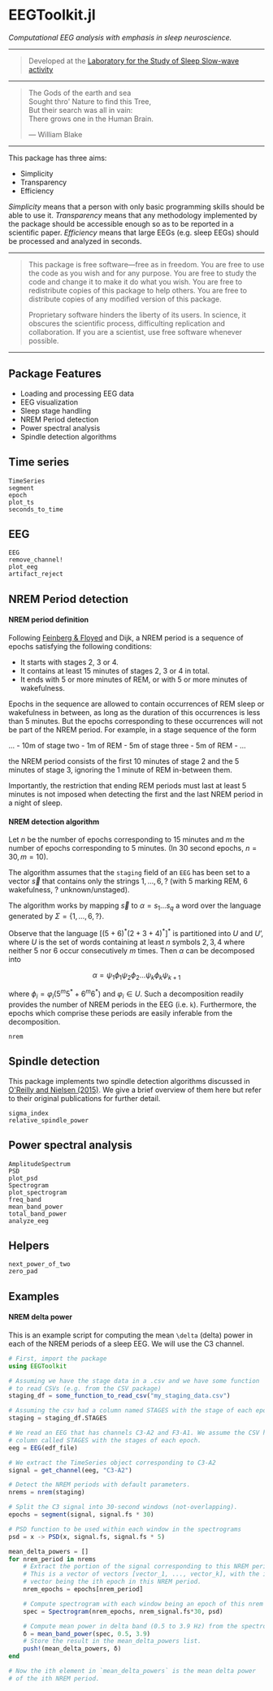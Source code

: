 # EEGToolkit.jl

*Computational EEG analysis with emphasis in sleep neuroscience.*

---

> Developed at the [Laboratory for the Study of
> Sleep Slow-wave activity](https://www.med.upenn.edu/slowwavelab/)

---

> The Gods of the earth and sea\
> Sought thro' Nature to find this Tree,\
> But their search was all in vain:\
> There grows one in the Human Brain.
> 
> — William Blake

---


This package has three aims: 
 
- Simplicity
- Transparency
- Efficiency

*Simplicity* means that a person with only basic programming skills should be
able to use it. *Transparency* means that any methodology implemented by the
package should be accessible enough so as to be reported in a scientific paper.
*Efficiency* means that large EEGs (e.g. sleep EEGs) should be processed and
analyzed in seconds.

--- 

> This package is free software—free as in freedom. You are free to use the
> code as you wish and for any purpose. You are free to study the code
> and change it to make it do what you wish. You are free to redistribute
> copies of this package to help others. You are free to distribute copies of
> any modified version of this package. 
>
> Proprietary software hinders the liberty of its users. In science, it
> obscures the scientific process, difficulting replication and collaboration.
> If you are a scientist, use free software whenever possible.

---

## Package Features
- Loading and processing EEG data
- EEG visualization
- Sleep stage handling 
- NREM Period detection
- Power spectral analysis
- Spindle detection algorithms

## Time series


```@docs
TimeSeries
segment
epoch
plot_ts
seconds_to_time
```

## EEG


```@docs
EEG
remove_channel!
plot_eeg
artifact_reject
```

## NREM Period detection 

#### NREM period definition

Following [Feinberg & Floyed](https://pubmed.ncbi.nlm.nih.gov/220659/) and
Dijk, a NREM period is a sequence of epochs satisfying the following
conditions:

- It starts with stages 2, 3 or 4. 
- It contains at least 15 minutes of stages 2, 3 or 4 in total.
- It ends with 5 or more minutes of REM, or with 5 or more minutes
  of wakefulness. 

Epochs in the sequence are allowed to contain occurrences of REM sleep or wakefulness 
in between, as long as the duration of this occurrences is less than 5 minutes.
But the epochs corresponding to these occurrences will not be part of the NREM period. For
example, in a stage sequence of the form

... - 10m of stage two - 1m of REM - 5m of stage three - 5m of REM - ...

the NREM period consists of the first 10 minutes of stage 2 and the 5 minutes
of stage 3, ignoring the 1 minute of REM in-between them.

Importantly, the restriction that ending REM periods must last at least 5
minutes is not imposed when detecting the first and the last NREM period in a
night of sleep.

#### NREM detection algorithm

Let $n$ be the number of epochs corresponding to $15$ minutes and $m$ the
number of epochs corresponding to $5$ minutes. (In 30 second epochs, $n = 30, m
= 10$). 

The algorithm assumes that the  `staging` field of an `EEG` has been set to a
vector $\vec{s}$ that contains only the strings $1,
\ldots, 6, ?$ (with $5$ marking REM, $6$ wakefulness, $?$ unknown/unstaged).

The algorithm works by mapping $\vec{s}$ to $\alpha = s_1 \ldots s_q$ a word over the language
generated by $\Sigma = \{1, \ldots, 6, ?\}$.

Observe that the language $[(5+6)^*(2+3+4)^*]^*$ is partitioned into $U$ and
$U’$, where $U$ is the set of words containing at least $n$ symbols $2, 3,
4$ where neither $5$ nor $6$ occur consecutively $m$ times. Then $\alpha$ can be
decomposed into 

$$\alpha = \psi_1 \phi_1 \psi_2 \phi_2 \ldots \psi_k \phi_k \psi_{k+1}$$

where $\phi_i = \varphi_i (5^m5^* + 6^m6^*)$ and $\varphi_i \in U$.
Such a decomposition readily provides the number of NREM periods in the EEG
(i.e. ``k``). Furthermore, the epochs which comprise these periods are easily
inferable from the decomposition.

```@docs
nrem
```

## Spindle detection

This package implements two spindle detection algorithms discussed in [O'Reilly
and Nielsen (2015)](https://doi.org/10.3389/fnhum.2015.00353). We give a brief
overview of them here but refer to their original publications for further
detail.

```@docs
sigma_index
relative_spindle_power
```

## Power spectral analysis

```@docs
AmplitudeSpectrum
PSD
plot_psd
Spectrogram
plot_spectrogram
freq_band 
mean_band_power
total_band_power
analyze_eeg
```

## Helpers

```@docs
next_power_of_two 
zero_pad 
```

## Examples

#### NREM delta power

This is an example script for computing the mean ``\delta`` (delta) power in
each of the NREM periods of a sleep EEG. We will use the C3 channel.

```julia
# First, import the package
using EEGToolkit 

# Assuming we have the stage data in a .csv and we have some function 
# to read CSVs (e.g. from the CSV package)
staging_df = some_function_to_read_csv("my_staging_data.csv")

# Assuming the csv had a column named STAGES with the stage of each epoch.
staging = staging_df.STAGES

# We read an EEG that has channels C3-A2 and F3-A1. We assume the CSV had a 
# column called STAGES with the stages of each epoch.
eeg = EEG(edf_file)

# We extract the TimeSeries object corresponding to C3-A2
signal = get_channel(eeg, "C3-A2") 

# Detect the NREM periods with default parameters.
nrems = nrem(staging)

# Split the C3 signal into 30-second windows (not-overlapping).
epochs = segment(signal, signal.fs * 30)

# PSD function to be used within each window in the spectrograms
psd = x -> PSD(x, signal.fs, signal.fs * 5)

mean_delta_powers = []
for nrem_period in nrems
    # Extract the portion of the signal corresponding to this NREM period
    # This is a vector of vectors [vector_1, ..., vector_k], with the ith 
    # vector being the ith epoch in this NREM period.
    nrem_epochs = epochs[nrem_period]

    # Compute spectrogram with each window being an epoch of this nrem period.
    spec = Spectrogram(nrem_epochs, nrem_signal.fs*30, psd)

    # Compute mean power in delta band (0.5 to 3.9 Hz) from the spectrogram.
    δ = mean_band_power(spec, 0.5, 3.9)
    # Store the result in the mean_delta_powers list.
    push!(mean_delta_powers, δ)
end

# Now the ith element in `mean_delta_powers` is the mean delta power 
# of the ith NREM period.
```

